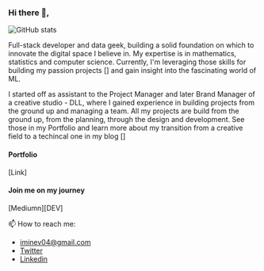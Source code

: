 ### Hi there 👋,
![GitHub stats](https://github-readme-stats.vercel.app/api?username=aivan33&show_icons=true)  

Full-stack developer and data geek, building a solid foundation on which to innovate the digital space I believe in. My expertise is in mathematics, statistics and computer science. Currently, I'm leveraging those skills for building my passion projects [] and gain insight into the fascinating world of ML.

I started off as assistant to the Project Manager and later Brand Manager of a creative studio - DLL, where I gained experience in building projects from the ground up and managing a team. All my projects are build from the ground up, from the planning, through the design and development. See those in my Portfolio and learn more about my transition from a creative field to a techincal one in my blog []

#### Portfolio
[Link]

#### Join me on my journey
[Mediumn][DEV]

📫 How to reach me:
- iminev04@gmail.com
- [Twitter](https://twitter.com/amberedhedge)
- [Linkedin](https://www.linkedin.com/in/ivan-minev-539472158/)
